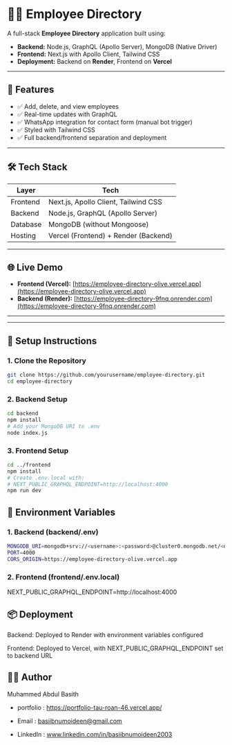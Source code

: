 # 🧑‍💼 Employee Directory

A full-stack **Employee Directory** application built using:

- **Backend:** Node.js, GraphQL (Apollo Server), MongoDB (Native Driver)
- **Frontend:** Next.js with Apollo Client, Tailwind CSS
- **Deployment:** Backend on **Render**, Frontend on **Vercel**

---

## 🚀 Features

- ✅ Add, delete, and view employees
- ✅ Real-time updates with GraphQL
- ✅ WhatsApp integration for contact form (manual bot trigger)
- ✅ Styled with Tailwind CSS
- ✅ Full backend/frontend separation and deployment

---

## 🛠️ Tech Stack

| Layer     | Tech                              |
|-----------|-----------------------------------|
| Frontend  | Next.js, Apollo Client, Tailwind CSS |
| Backend   | Node.js, GraphQL (Apollo Server)  |
| Database  | MongoDB (without Mongoose)        |
| Hosting   | Vercel (Frontend) + Render (Backend) |

---

## 🌐 Live Demo

- **Frontend (Vercel):** [https://employee-directory-olive.vercel.app](https://employee-directory-olive.vercel.app)
- **Backend (Render):** [https://employee-directory-9fnq.onrender.com](https://employee-directory-9fnq.onrender.com)

---


---

## 🔧 Setup Instructions

### 1. Clone the Repository

```bash
git clone https://github.com/yourusername/employee-directory.git
cd employee-directory
```
### 2. Backend Setup
```bash
cd backend
npm install
# Add your MongoDB URI to .env
node index.js
```

### 3.  Frontend Setup
```bash
cd ../frontend
npm install
# Create .env.local with:
# NEXT_PUBLIC_GRAPHQL_ENDPOINT=http://localhost:4000
npm run dev
```
## 🔐 Environment Variables
### 1.  Backend (backend/.env)
```bash
MONGODB_URI=mongodb+srv://<username>:<password>@cluster0.mongodb.net/<dbname>?retryWrites=true&w=majority
PORT=4000
CORS_ORIGIN=https://employee-directory-olive.vercel.app

```
### 2.  Frontend (frontend/.env.local)
NEXT_PUBLIC_GRAPHQL_ENDPOINT=http://localhost:4000

## 📦 Deployment
Backend: Deployed to Render with environment variables configured

Frontend: Deployed to Vercel, with NEXT_PUBLIC_GRAPHQL_ENDPOINT set to backend URL

## 🙋‍♂️ Author
Muhammed Abdul Basith 

- portfolio  : https://portfolio-tau-roan-46.vercel.app/

- Email      : basiibnumoideen@gmail.com

- LinkedIn   : www.linkedin.com/in/basiibnumoideen2003
